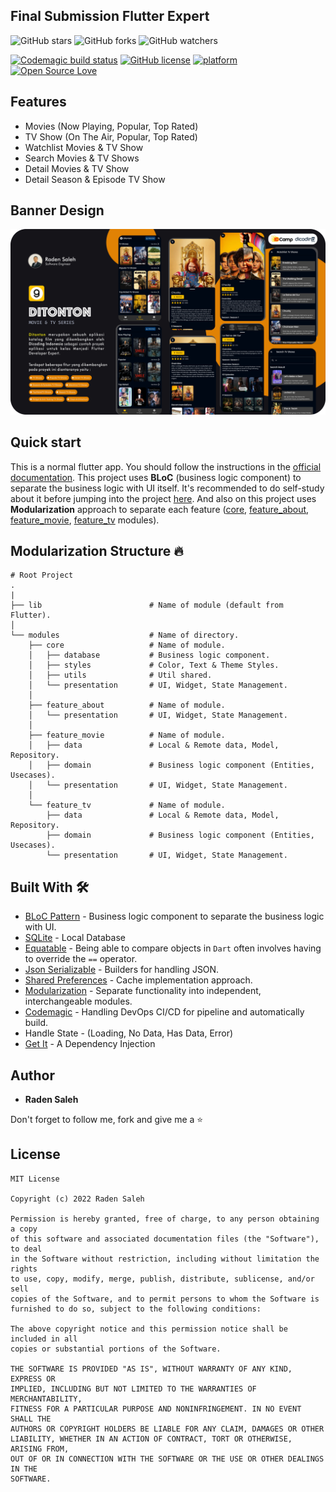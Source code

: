 ## Final Submission Flutter Expert
![GitHub stars](https://img.shields.io/github/stars/radensaleh/dicoding-flutter-expert?style=social)
![GitHub forks](https://img.shields.io/github/forks/radensaleh/dicoding-flutter-expert?style=social)
![GitHub watchers](https://img.shields.io/github/watchers/radensaleh/dicoding-flutter-expert?style=social)

[![Codemagic build status](https://api.codemagic.io/apps/637db30d143bfdef85ed5ff6/637db30d143bfdef85ed5ff5/status_badge.svg)](https://codemagic.io/apps/637db30d143bfdef85ed5ff6/637db30d143bfdef85ed5ff5/latest_build)
[![GitHub license](https://img.shields.io/badge/License-MIT-blue.svg)](https://github.com/radensaleh/dicoding-flutter-expert/blob/main/LICENSE)
[![platform](https://img.shields.io/badge/platform-Flutter-blue.svg)](https://flutter.dev/)
[![Open Source Love](https://badges.frapsoft.com/os/v2/open-source.svg?v=103)](https://github.com/radensaleh/dicoding-flutter-expert)

## Features
*  Movies (Now Playing, Popular, Top Rated)
*  TV Show (On The Air, Popular, Top Rated)
*  Watchlist Movies & TV Show
*  Search Movies & TV Shows
*  Detail Movies & TV Show
*  Detail Season & Episode TV Show

## Banner Design
<pre>
<img src="assets/banner-ditonton.png">
</pre>

## Quick start
This is a normal flutter app. You should follow the instructions in the [official documentation](https://flutter.io/docs/get-started/install).
This project uses **BLoC** (business logic component) to separate the business logic with UI itself.
It's recommended to do self-study about it before jumping into the project [here](https://bloclibrary.dev/).
And also on this project uses **Modularization** approach to separate each feature ([core](https://github.com/radensaleh/dicoding-flutter-expert/tree/final-submission/modules/core), [feature_about](https://github.com/radensaleh/dicoding-flutter-expert/tree/final-submission/modules/feature_about), [feature_movie](https://github.com/radensaleh/dicoding-flutter-expert/tree/final-submission/modules/feature_movie), [feature_tv](https://github.com/radensaleh/dicoding-flutter-expert/tree/final-submission/modules/feature_tv) modules).

## Modularization Structure 🔥

    # Root Project
    .
    |
    ├── lib                        # Name of module (default from Flutter).
    │
    └── modules                    # Name of directory.
        ├── core                   # Name of module.
        │   ├── database           # Business logic component.
        │   ├── styles             # Color, Text & Theme Styles.
        │   ├── utils              # Util shared.
        │   └── presentation       # UI, Widget, State Management.
        │   
        ├── feature_about          # Name of module.
        │   └── presentation       # UI, Widget, State Management.
        │
        ├── feature_movie          # Name of module.
        │   ├── data               # Local & Remote data, Model, Repository.
        │   ├── domain             # Business logic component (Entities, Usecases).
        │   └── presentation       # UI, Widget, State Management.
        │
        └── feature_tv             # Name of module.
            ├── data               # Local & Remote data, Model, Repository.
            ├── domain             # Business logic component (Entities, Usecases).
            └── presentation       # UI, Widget, State Management.


## Built With 🛠
* [BLoC Pattern](https://bloclibrary.dev/) - Business logic component to separate the business logic with UI.
* [SQLite](https://pub.dev/packages/sqflite) - Local Database
* [Equatable](https://pub.dev/packages/equatable) - Being able to compare objects in `Dart` often involves having to override the `==` operator.
* [Json Serializable](https://pub.dev/packages/json_serializable) - Builders for handling JSON.
* [Shared Preferences](https://pub.dev/packages/shared_preferences) - Cache implementation approach.
* [Modularization](https://medium.com/flutter-community/mastering-flutter-modularization-in-several-ways-f5bced19101a) - Separate functionality into independent, interchangeable modules.
* [Codemagic](https://blog.codemagic.io/environments-in-flutter-with-codemagic-cicd/) - Handling DevOps CI/CD for pipeline and automatically build.
* Handle State - (Loading, No Data, Has Data, Error)
* [Get It](https://pub.dev/packages/get_it) - A Dependency Injection

## Author

* **Raden Saleh**

Don't forget to follow me, fork and give me a ⭐


## License

```
MIT License

Copyright (c) 2022 Raden Saleh

Permission is hereby granted, free of charge, to any person obtaining a copy
of this software and associated documentation files (the "Software"), to deal
in the Software without restriction, including without limitation the rights
to use, copy, modify, merge, publish, distribute, sublicense, and/or sell
copies of the Software, and to permit persons to whom the Software is
furnished to do so, subject to the following conditions:

The above copyright notice and this permission notice shall be included in all
copies or substantial portions of the Software.

THE SOFTWARE IS PROVIDED "AS IS", WITHOUT WARRANTY OF ANY KIND, EXPRESS OR
IMPLIED, INCLUDING BUT NOT LIMITED TO THE WARRANTIES OF MERCHANTABILITY,
FITNESS FOR A PARTICULAR PURPOSE AND NONINFRINGEMENT. IN NO EVENT SHALL THE
AUTHORS OR COPYRIGHT HOLDERS BE LIABLE FOR ANY CLAIM, DAMAGES OR OTHER
LIABILITY, WHETHER IN AN ACTION OF CONTRACT, TORT OR OTHERWISE, ARISING FROM,
OUT OF OR IN CONNECTION WITH THE SOFTWARE OR THE USE OR OTHER DEALINGS IN THE
SOFTWARE.
```